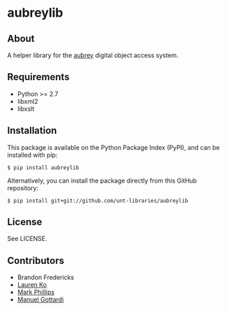 aubreylib
=========

About
-----

A helper library for the [aubrey](https://github.com/unt-libraries/aubrey) digital object access system.

Requirements
------------

* Python >= 2.7
* libxml2
* libxslt

Installation
------------

This package is available on the Python Package Index (PyPI), and can be
installed with pip:
```console
$ pip install aubreylib
```

Alternatively, you can install the package directly from this GitHub
repository:
```console
$ pip install git+git://github.com/unt-libraries/aubreylib
```

License
-------

See LICENSE.

Contributors
------------

* Brandon Fredericks
* [Lauren Ko](https://github.com/ldko)
* [Mark Phillips](https://github.com/vphill)
* [Manuel Gottardi](https://github.com/somexpert)
